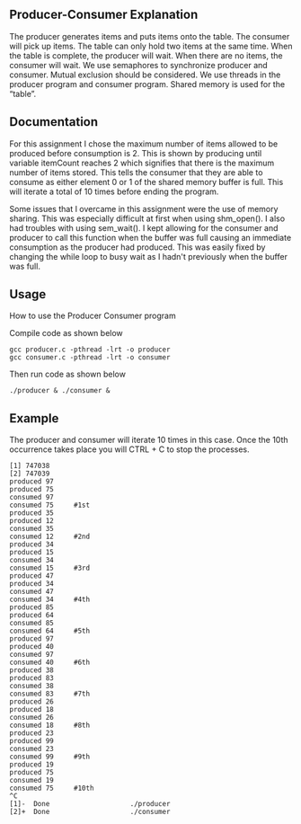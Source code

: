 ## Producer-Consumer Explanation

The producer generates items and puts items onto the table. The consumer will pick up items. The table can only hold two items at the same time. When the table is complete, the producer will wait. When there are no items, the consumer will wait. We use semaphores to synchronize producer and consumer. Mutual exclusion should be considered. We use threads in the producer program and consumer program. Shared memory is used for the “table”.

## Documentation

For this assignment I chose the maximum number of items allowed to be produced before consumption is 2. This is shown by producing until variable itemCount reaches 2 which signifies that there is the maximum number of items stored. This tells the consumer that they are able to consume as either element 0 or 1 of the shared memory buffer is full. This will iterate a total of 10 times before ending the program.

Some issues that I overcame in this assignment were the use of memory sharing. This was especially difficult at first when using shm_open(). I also had troubles with using sem_wait(). I kept allowing for the consumer and producer to call this function when the buffer was full causing an immediate consumption as the producer had produced. This was easily fixed by changing the while loop to busy wait as I hadn't previously when the buffer was full.

## Usage
How to use the Producer Consumer program

Compile code as shown below
```
gcc producer.c -pthread -lrt -o producer
gcc consumer.c -pthread -lrt -o consumer
```
Then run code as shown below
```
./producer & ./consumer &
```

## Example

The producer and consumer will iterate 10 times in this case. Once the 10th occurrence takes place you will CTRL + C to stop the processes.

```
[1] 747038
[2] 747039
produced 97
produced 75
consumed 97
consumed 75     #1st
produced 35
produced 12
consumed 35
consumed 12     #2nd
produced 34
produced 15
consumed 34
consumed 15     #3rd
produced 47
produced 34
consumed 47
consumed 34     #4th
produced 85
produced 64
consumed 85
consumed 64     #5th
produced 97
produced 40
consumed 97
consumed 40     #6th
produced 38
produced 83
consumed 38
consumed 83     #7th
produced 26
produced 18
consumed 26
consumed 18     #8th
produced 23
produced 99
consumed 23
consumed 99     #9th
produced 19
produced 75
consumed 19
consumed 75     #10th
^C
[1]-  Done                    ./producer
[2]+  Done                    ./consumer
```